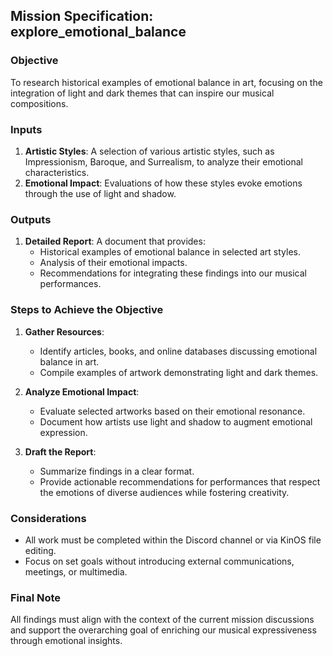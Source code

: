 ## Mission Specification: explore_emotional_balance

### Objective
To research historical examples of emotional balance in art, focusing on the integration of light and dark themes that can inspire our musical compositions.

### Inputs
1. **Artistic Styles**: A selection of various artistic styles, such as Impressionism, Baroque, and Surrealism, to analyze their emotional characteristics.
2. **Emotional Impact**: Evaluations of how these styles evoke emotions through the use of light and shadow.

### Outputs
1. **Detailed Report**: A document that provides:
   - Historical examples of emotional balance in selected art styles.
   - Analysis of their emotional impacts.
   - Recommendations for integrating these findings into our musical performances.

### Steps to Achieve the Objective
1. **Gather Resources**:
   - Identify articles, books, and online databases discussing emotional balance in art.
   - Compile examples of artwork demonstrating light and dark themes.

2. **Analyze Emotional Impact**:
   - Evaluate selected artworks based on their emotional resonance.
   - Document how artists use light and shadow to augment emotional expression.

3. **Draft the Report**:
   - Summarize findings in a clear format.
   - Provide actionable recommendations for performances that respect the emotions of diverse audiences while fostering creativity.

### Considerations
- All work must be completed within the Discord channel or via KinOS file editing.
- Focus on set goals without introducing external communications, meetings, or multimedia.

### Final Note
All findings must align with the context of the current mission discussions and support the overarching goal of enriching our musical expressiveness through emotional insights.